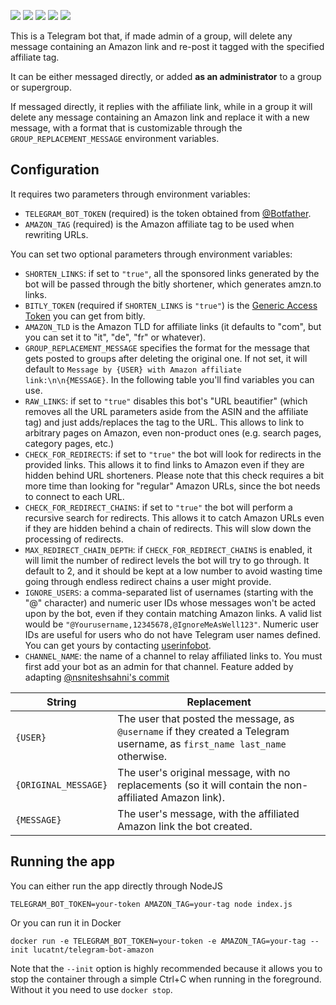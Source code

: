 [![](https://img.shields.io/github/issues/lucatnt/telegram-bot-amazon.svg)](https://github.com/LucaTNT/telegram-bot-amazon/issues) [![](https://img.shields.io/github/issues-pr-raw/lucatnt/telegram-bot-amazon.svg)](https://github.com/LucaTNT/telegram-bot-amazon/pulls) [![](https://img.shields.io/docker/pulls/lucatnt/telegram-bot-amazon.svg)](https://hub.docker.com/r/lucatnt/telegram-bot-amazon) [![](https://img.shields.io/docker/cloud/build/lucatnt/telegram-bot-amazon.svg)](https://hub.docker.com/r/lucatnt/telegram-bot-amazon) [![](https://img.shields.io/docker/image-size/lucatnt/telegram-bot-amazon/latest.svg)](https://hub.docker.com/r/lucatnt/telegram-bot-amazon)

This is a Telegram bot that, if made admin of a group, will delete any message
containing an Amazon link and re-post it tagged with the specified affiliate tag.

It can be either messaged directly, or added **as an administrator** to a group or supergroup.

If messaged directly, it replies with the affiliate link, while in a group it will delete any message containing an Amazon link and replace it with a new message, with a format that is customizable through the `GROUP_REPLACEMENT_MESSAGE` environment variables.

## Configuration

It requires two parameters through environment variables:

- `TELEGRAM_BOT_TOKEN` (required) is the token obtained from [@Botfather](https://t.me/botfather).
- `AMAZON_TAG` (required) is the Amazon affiliate tag to be used when rewriting URLs.

You can set two optional parameters through environment variables:

- `SHORTEN_LINKS`: if set to `"true"`, all the sponsored links generated by the bot will be passed through the bitly shortener, which generates amzn.to links.
- `BITLY_TOKEN` (required if `SHORTEN_LINKS` is `"true"`) is the [Generic Access Token](https://bitly.is/accesstoken) you can get from bitly.
- `AMAZON_TLD` is the Amazon TLD for affiliate links (it defaults to "com", but you can set it to "it", "de", "fr" or whatever).
- `GROUP_REPLACEMENT_MESSAGE` specifies the format for the message that gets posted to groups after deleting the original one. If not set, it will default to `Message by {USER} with Amazon affiliate link:\n\n{MESSAGE}`. In the following table you'll find variables you can use.
- `RAW_LINKS`: if set to `"true"` disables this bot's "URL beautifier" (which removes all the URL parameters aside from the ASIN and the affiliate tag) and just adds/replaces the tag to the URL. This allows to link to arbitrary pages on Amazon, even non-product ones (e.g. search pages, category pages, etc.)
- `CHECK_FOR_REDIRECTS`: if set to `"true"` the bot will look for redirects in the provided links. This allows it to find links to Amazon even if they are hidden behind URL shorteners. Please note that this check requires a bit more time than looking for "regular" Amazon URLs, since the bot needs to connect to each URL.
- `CHECK_FOR_REDIRECT_CHAINS`: if set to `"true"` the bot will perform a recursive search for redirects. This allows it to catch Amazon URLs even if they are hidden behind a chain of redirects. This will slow down the processing of redirects.
- `MAX_REDIRECT_CHAIN_DEPTH`: if `CHECK_FOR_REDIRECT_CHAINS` is enabled, it will limit the number of redirect levels the bot will try to go through. It default to 2, and it should be kept at a low number to avoid wasting time going through endless redirect chains a user might provide.
- `IGNORE_USERS`: a comma-separated list of usernames (starting with the "@" character) and numeric user IDs whose messages won't be acted upon by the bot, even if they contain matching Amazon links. A valid list would be `"@Yourusername,12345678,@IgnoreMeAsWell123"`. Numeric user IDs are useful for users who do not have Telegram user names defined. You can get yours by contacting [userinfobot](https://t.me/useridinfobot).
- `CHANNEL_NAME`: the name of a channel to relay affiliated links to. You must first add your bot as an admin for that channel. Feature added by adapting [@nsniteshsahni's commit](https://github.com/nsniteshsahni/telegram-bot-amazon/commit/b1b814083c83089f44293adbd622ac87be8f19e8)

| String               | Replacement                                                                                                                |
| -------------------- | -------------------------------------------------------------------------------------------------------------------------- |
| `{USER}`             | The user that posted the message, as `@username` if they created a Telegram username, as `first_name last_name` otherwise. |
| `{ORIGINAL_MESSAGE}` | The user's original message, with no replacements (so it will contain the non-affiliated Amazon link).                     |
| `{MESSAGE}`          | The user's message, with the affiliated Amazon link the bot created.                                                       |

## Running the app

You can either run the app directly through NodeJS

    TELEGRAM_BOT_TOKEN=your-token AMAZON_TAG=your-tag node index.js

Or you can run it in Docker

    docker run -e TELEGRAM_BOT_TOKEN=your-token -e AMAZON_TAG=your-tag --init lucatnt/telegram-bot-amazon

Note that the `--init` option is highly recommended because it allows you to stop the container through a simple Ctrl+C when running in the foreground. Without it you need to use `docker stop`.
